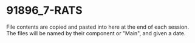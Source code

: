 # 91896_7-RATS

File contents are copied and pasted into here at the end of each session.
The files will be named by their component or "Main", and given a date.
